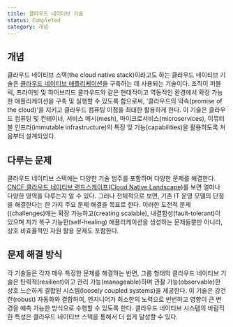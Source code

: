 ```yaml
---
title: 클라우드 네이티브 기술
status: Completed
category: 개념
---
```


## 개념

클라우드 네이티브 스택(the cloud native stack)이라고도 하는 클라우드 네이티브 기술은 [클라우드 네이티브 애플리케이션](/cloud_native_apps/)을 구축하는 데 사용되는 기술이다. 조직이 퍼블릭, 프라이빗 및 하이브리드 클라우드와 같은 현대적이고 역동적인 환경에서 확장 가능한 애플리케이션을 구축 및 실행할 수 있도록 함으로써, '클라우드의 약속(promise of the cloud)'을 지키고 클라우드 컴퓨팅 이점을 최대한 활용하게 한다. 이 기술은 클라우드 컴퓨팅 및 컨테이너, 서비스 메시(mesh), 마이크로서비스(microservices), 이뮤터블 인프라(immutable infrastructure)의 특징 및 기능(capabilities)을 활용하도록 처음부터 설계되었다.

## 다루는 문제 

클라우드 네이티브 스택에는 다양한 기술 범주를 포함하며 다양한 문제를 해결한다. [CNCF 클라우드 네이티브 랜드스케이프(Cloud Native Landscape)](https://landscape.cncf.io/)를 보면 얼마나 다양한 영역을 다루는지 알 수 있다. 그러나 전체적으로 보면, 기존 IT 운영 모델의 단점을 해결한다는 한 가지 주요 문제 해결을 목표로 한다. 이러한 도전적 문제((challenges)에는 확장 가능하고(creating scalable), 내결함성(fault-tolerant)이 있으며 자가 복구 가능한(self-healing) 애플리케이션을 생성하는 문제들뿐만 아니라, 상호 비효율적인 자원 활용 문제도 포함한다.

## 문제 해결 방식

각 기술들은 각자 매우 특정한 문제를 해결하는 반면, 그룹 형태의 클라우드 네이티브 기술은 탄력적(resilient)이고 관리 가능(manageable)하며 관찰 가능(observable)한 상호 느슨하게 결합된 시스템(loosely coupled systems)을 제공한다. 이 기술은 강건한(robust) 자동화와 결합하여, 엔지니어가 최소한의 노력으로 빈번하고 영향이 큰 변경을 예측 가능한 방식으로 수행할 수 있도록 한다. 클라우드 네이티브 시스템의 바람직한 특성은 클라우드 네이티브 스택을 통해서 더 쉽게 달성할 수 있다.

